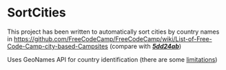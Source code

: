 # SortCities
This project has been written to automatically sort cities by country names in https://github.com/FreeCodeCamp/FreeCodeCamp/wiki/List-of-Free-Code-Camp-city-based-Campsites (compare with [***5dd24ab***](https://github.com/FreeCodeCamp/FreeCodeCamp/wiki/List-of-Free-Code-Camp-city-based-Campsites/5dd24abd903808adc380232617a3fdc661c56ed6))

Uses GeoNames API for country identification (there are some [limitations](http://www.geonames.org/export/credits.html))

